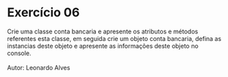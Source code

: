 <h1> Exercício 06 </h1>
<p>
Crie uma classe conta bancaria e apresente os atributos e métodos
referentes esta classe, em seguida crie um objeto conta bancaria, defina
as instancias deste objeto e apresente as informações deste objeto no
console.
<br><br>
Autor: Leonardo Alves
</p>

